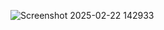 ![Screenshot 2025-02-22 142933](https://github.com/user-attachments/assets/51bc4711-1605-4c79-be76-94ebea3f8ed9)
